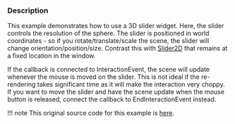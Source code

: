 ### Description

This example demonstrates how to use a 3D slider widget. Here, the slider controls the resolution of the sphere. The slider is positioned in world coordinates - so if you rotate/translate/scale the scene, the slider will change orientation/position/size. Contrast this with [Slider2D](../Slider2D) that remains at a fixed location in the window.

If the callback is connected to InteractionEvent, the scene will update whenever the mouse is moved on the slider. This is not ideal if the re-rendering takes significant time as it will make the interaction very choppy. If you want to move the slider and have the scene update when the mouse button is released, connect the callback to EndInteractionEvent instead.

!!! note
    This original source code for this example is [here](https://gitlab.kitware.com/vtk/vtk/blob/395857190c8453508d283958383bc38c9c2999bf/Examples/Widgets/Cxx/Slider.cxx).
